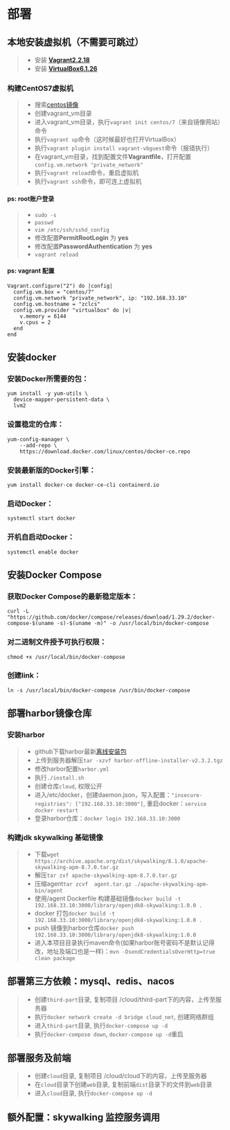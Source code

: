 # 部署

## 本地安装虚拟机（不需要可跳过）

> - 安装 **[Vagrant2.2.18](https://www.vagrantup.com/downloads)**
> - 安装 **[VirtualBox6.1.26](https://www.virtualbox.org/wiki/Downloads)**

### 构建CentOS7虚拟机

> - 搜索[centos镜像](https://app.vagrantup.com/boxes/search)
> - 创建vagrant_vm目录
> - 进入vagrant_vm目录，执行`vagrant init centos/7`（来自镜像网站）命令
> - 执行`vagrant up`命令（这时候最好也打开VirtualBox）
> - 执行`vagrant plugin install vagrant-vbguest`命令（报错执行）
> - 在vagrant_vm目录，找到配置文件**Vagrantfile**，打开配置`config.vm.network "private_network"`
> - 执行`vagrant reload`命令，重启虚拟机
> - 执行`vagrant ssh`命令，即可连上虚拟机

#### ps: root账户登录

> - `sudo -s`
> - `passwd`
> - `vim /etc/ssh/sshd_config`
> - 修改配置**PermitRootLogin** 为 **yes**
> - 修改配置**PasswordAuthentication** 为 **yes**
> - `vagrant reload`

#### ps: vagrant 配置

```
Vagrant.configure("2") do |config|
  config.vm.box = "centos/7"
  config.vm.network "private_network", ip: "192.168.33.10"
  config.vm.hostname = "zclcs"
  config.vm.provider "virtualbox" do |v|
    v.memory = 6144
    v.cpus = 2
  end
end 
```

## 安装docker

### 安装Docker所需要的包：

```
yum install -y yum-utils \
  device-mapper-persistent-data \
  lvm2
```

### 设置稳定的仓库：

```
yum-config-manager \
    --add-repo \
    https://download.docker.com/linux/centos/docker-ce.repo
```

### 安装最新版的Docker引擎：

```
yum install docker-ce docker-ce-cli containerd.io
```

### 启动Docker：

```
systemctl start docker
```

### 开机自启动Docker：

```
systemctl enable docker
```

## 安装Docker Compose

### 获取Docker Compose的最新稳定版本：

```
curl -L "https://github.com/docker/compose/releases/download/1.29.2/docker-compose-$(uname -s)-$(uname -m)" -o /usr/local/bin/docker-compose
```

### 对二进制文件授予可执行权限：

```
chmod +x /usr/local/bin/docker-compose
```

### 创建link：

```
ln -s /usr/local/bin/docker-compose /usr/bin/docker-compose
```

## 部署harbor镜像仓库

### 安装harbor

> - github下载harbor最新[离线安装包](https://github.com/goharbor/harbor/releases)
> - 上传到服务器解压`tar -xzvf harbor-offline-installer-v2.3.2.tgz`
> - 修改harbor配置`harbor.yml`
> - 执行`./install.sh`
> - 创建仓库`cloud`, 权限公开
> - 进入/etc/docker，创建daemon.json，写入配置：`"insecure-registries": ["192.168.33.10:3000"]`, 重启docker：`service docker restart`
> - 登录harbor仓库：`docker login 192.168.33.10:3000`

### 构建jdk skywalking 基础镜像

> - 下载`wget https://archive.apache.org/dist/skywalking/8.1.0/apache-skywalking-apm-8.7.0.tar.gz`
> - 解压`tar zxf apache-skywalking-apm-8.7.0.tar.gz`
> - 压缩agent`tar zcvf  agent.tar.gz ./apache-skywalking-apm-bin/agent`
> - 使用/agent Dockerfile 构建基础镜像`docker build -t 192.168.33.10:3000/library/openjdk8-skywalking:1.0.0 .`
> - docker 打包`docker build -t 192.168.33.10:3000/library/openjdk8-skywalking:1.0.0 .`
> - push 镜像到harbor仓库`docker push 192.168.33.10:3000/library/openjdk8-skywalking:1.0.0`
> - 进入本项目目录执行maven命令(如果harbor账号密码不是默认记得改，地址及端口也是一样)：`mvn -DsendCredentialsOverHttp=true clean package`

## 部署第三方依赖：mysql、redis、nacos

> - 创建`third-part`目录, 复制项目 /cloud/third-part下的内容，上传至服务器
> - 执行`docker network create -d bridge cloud_net`, 创建网络群组
> - 进入`third-part`目录, 执行`docker-compose up -d`
> - 执行`docker-compose down`, `docker-compose up -d`重启

## 部署服务及前端

> - 创建`cloud`目录, 复制项目 /cloud/cloud下的内容，上传至服务器
> - 在`cloud`目录下创建`web`目录, 复制前端`dist`目录下的文件到`web`目录
> - 进入`cloud`目录, 执行`docker-compose up -d`

## 额外配置：skywalking 监控服务调用

